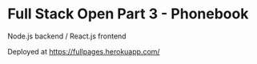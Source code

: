 # Full Stack Open Part 3 - Phonebook

Node.js backend / React.js frontend

Deployed at https://fullpages.herokuapp.com/
